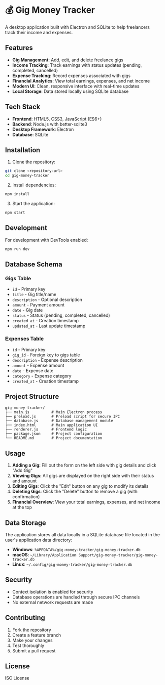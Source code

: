 # 💰 Gig Money Tracker

A desktop application built with Electron and SQLite to help freelancers track their income and expenses.

## Features

- **Gig Management**: Add, edit, and delete freelance gigs
- **Income Tracking**: Track earnings with status updates (pending, completed, cancelled)
- **Expense Tracking**: Record expenses associated with gigs
- **Financial Analytics**: View total earnings, expenses, and net income
- **Modern UI**: Clean, responsive interface with real-time updates
- **Local Storage**: Data stored locally using SQLite database

## Tech Stack

- **Frontend**: HTML5, CSS3, JavaScript (ES6+)
- **Backend**: Node.js with better-sqlite3
- **Desktop Framework**: Electron
- **Database**: SQLite

## Installation

1. Clone the repository:
```bash
git clone <repository-url>
cd gig-money-tracker
```

2. Install dependencies:
```bash
npm install
```

3. Start the application:
```bash
npm start
```

## Development

For development with DevTools enabled:
```bash
npm run dev
```

## Database Schema

### Gigs Table
- `id` - Primary key
- `title` - Gig title/name
- `description` - Optional description
- `amount` - Payment amount
- `date` - Gig date
- `status` - Status (pending, completed, cancelled)
- `created_at` - Creation timestamp
- `updated_at` - Last update timestamp

### Expenses Table
- `id` - Primary key
- `gig_id` - Foreign key to gigs table
- `description` - Expense description
- `amount` - Expense amount
- `date` - Expense date
- `category` - Expense category
- `created_at` - Creation timestamp

## Project Structure

```
gig-money-tracker/
├── main.js          # Main Electron process
├── preload.js       # Preload script for secure IPC
├── database.js      # Database management module
├── index.html       # Main application UI
├── renderer.js      # Frontend logic
├── package.json     # Project configuration
└── README.md        # Project documentation
```

## Usage

1. **Adding a Gig**: Fill out the form on the left side with gig details and click "Add Gig"
2. **Viewing Gigs**: All gigs are displayed on the right side with their status and amount
3. **Editing Gigs**: Click the "Edit" button on any gig to modify its details
4. **Deleting Gigs**: Click the "Delete" button to remove a gig (with confirmation)
5. **Financial Overview**: View your total earnings, expenses, and net income at the top

## Data Storage

The application stores all data locally in a SQLite database file located in the user's application data directory:
- **Windows**: `%APPDATA%/gig-money-tracker/gig-money-tracker.db`
- **macOS**: `~/Library/Application Support/gig-money-tracker/gig-money-tracker.db`
- **Linux**: `~/.config/gig-money-tracker/gig-money-tracker.db`

## Security

- Context isolation is enabled for security
- Database operations are handled through secure IPC channels
- No external network requests are made

## Contributing

1. Fork the repository
2. Create a feature branch
3. Make your changes
4. Test thoroughly
5. Submit a pull request

## License

ISC License 